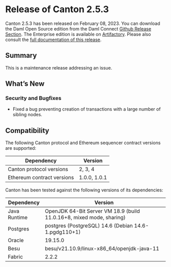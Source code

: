 # Release of Canton 2.5.3

Canton 2.5.3 has been released on February 08, 2023. You can download the Daml Open Source edition from the Daml Connect [Github Release Section](https://github.com/digital-asset/daml/releases/tag/v2.5.3). The Enterprise edition is available on [Artifactory](https://digitalasset.jfrog.io/artifactory/canton-enterprise/canton-enterprise-2.5.3.zip).
Please also consult the [full documentation of this release](https://docs.daml.com/2.5.3/canton/about.html).

## Summary

This is a maintenance release addressing an issue.

## What’s New

### Security and Bugfixes
- Fixed a bug preventing creation of transactions with a large number of sibling nodes.

## Compatibility

The following Canton protocol and Ethereum sequencer contract versions are supported:

| Dependency                 | Version                    |
|----------------------------|----------------------------|
| Canton protocol versions   | 2, 3, 4          |
| Ethereum contract versions | 1.0.0, 1.0.1 |

Canton has been tested against the following versions of its dependencies:

| Dependency                 | Version                    |
|----------------------------|----------------------------|
| Java Runtime               | OpenJDK 64-Bit Server VM 18.9 (build 11.0.16+8, mixed mode, sharing)               |
| Postgres                   | postgres (PostgreSQL) 14.6 (Debian 14.6-1.pgdg110+1)           |
| Oracle                     | 19.15.0             |
| Besu                       | besu/v21.10.9/linux-x86_64/openjdk-java-11               |
| Fabric                     | 2.2.2             |
